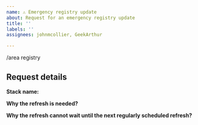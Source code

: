 ```yaml
---
name: ⚠️ Emergency registry update
about: Request for an emergency registry update
title: ''
labels: ''
assignees: johnmcollier, GeekArthur

---
```


/area registry

<!--
    The staging devfile registry, https://registry.stage.devfile.io is refreshed upon each commit to main in this repository.
    Production, https://registry.devfile.io, promoted manually and as mentioned above, is done each Wednesday, as needed.

    If you are a stack or sample owner and need to request an urgent refresh of https://registry.devfile.io before Wednesday (for example if a stack is broken),
    please fill out the issue template below.
-->

## Request details

**Stack name:**

**Why the refresh is needed?**

**Why the refresh cannot wait until the next regularly scheduled refresh?**